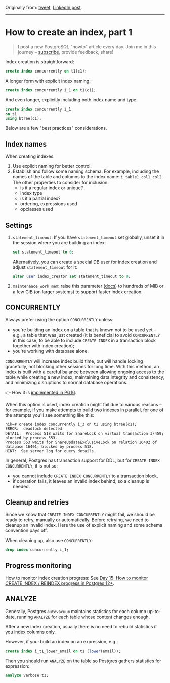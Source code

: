 Originally from: [tweet](https://twitter.com/samokhvalov/status/1728800785889395192), [LinkedIn post]().

---

# How to create an index, part 1

> I post a new PostgreSQL "howto" article every day. Join me in this
> journey – [subscribe](https://twitter.com/samokhvalov/), provide feedback, share!

Index creation is straightforward:

```sql
create index concurrently on t1(c1);
```

A longer form with explicit index naming:

```sql
create index concurrently i_1 on t1(c1);
```

And even longer, explicitly including both index name and type:

```sql
create index concurrently i_1
on t1
using btree(c1);
```

Below are a few "best practices" considerations.

## Index names

When creating indexes:

1. Use explicit naming for better control.
2. Establish and follow some naming schema. For example, including the names of the table and columns to the index
   name: `i_table1_col1_col2`. The other properties to consider for inclusion:
    - is it a regular index or unique?
    - index type
    - is it a partial index?
    - ordering, expressions used
    - opclasses used

## Settings

1) `statement_timeout`: If you have `statement_timeout` set globally, unset it in the session where you are building an
   index:

   ```sql
   set statement_timeout to 0;
   ```

   Alternatively, you can create a special DB user for index creation and adjust `statement_timeout` for it:

   ```sql
   alter user index_creator set statement_timeout to 0;
   ```

2) `maintenance_work_mem`: raise this parameter ([docs](https://postgresqlco.nf/doc/en/param/maintenance_work_mem/)) to
   hundreds of MiB or a few GiB (on larger systems) to support faster index creation.

## CONCURRENTLY

Always prefer using the option `CONCURRENTLY` unless:

- you're building an index on a table that is known not to be used yet – e.g., a table that was just created (it is
  beneficial to avoid `CONCURRENTLY` in this case, to be able to include `CREATE INDEX` in a transaction block together
  with index creation);
- you're working with database alone.

`CONCURRENTLY` will increase index build time, but will handle locking gracefully, not blocking other sessions for long
time. With this method, an index is built with a careful balance between allowing ongoing access to the table while
creating a new index, maintaining data integrity and consistency, and minimizing disruptions to normal database
operations.

👉 How it is
[implemented in PG16](https://github.com/postgres/postgres/blob/c136eb02981566d56e950f12ab7ee4a6ea51d698/src/backend/catalog/index.c#L1443-L1511).

When this option is used, index creation might fail due to various reasons – for example, if you make attempts to build
two indexes in parallel, for one of the attempts you'll see something like this:

```
nik=# create index concurrently i_3 on t1 using btree(c1);
ERROR:  deadlock detected
DETAIL:  Process 518 waits for ShareLock on virtual transaction 3/459; blocked by process 553.
Process 553 waits for ShareUpdateExclusiveLock on relation 16402 of database 16401; blocked by process 518.
HINT:  See server log for query details.
```

In general, Postgres has transaction support for DDL, but for `CREATE INDEX CONCURRENTLY`, it is not so:

- you cannot include `CREATE INDEX CONCURRENTLY` to a transaction block,
- if operation fails, it leaves an invalid index behind, so a cleanup is needed.

## Cleanup and retries

Since we know that `CREATE INDEX CONCURRENTLY` might fail, we should be ready to retry, manually or automatically. 
Before retrying, we need to cleanup an invalid index.
Here the use of explicit naming and some schema convention pays off.

When cleaning up, also use `CONCURRENTLY`:

```sql
drop index concurrently i_1;
```

## Progress monitoring

How to monitor index creation progress: See
[Day 15: How to monitor CREATE INDEX / REINDEX progress in Postgres 12+](0015_how_to_monitor_index_operations.md).

## ANALYZE

Generally, Postgres `autovacuum` maintains statistics for each column up-to-date, running `ANALYZE` for each table whose
content changes enough.

After a new index creation, usually there is no need to rebuild statistics if you index columns only.

However, if you: build an index on an expression, e.g.:

```sql
create index i_t1_lower_email on t1 (lower(email));
```

Then you should run `ANALYZE` on the table so Postgres gathers statistics for expression:

```sql
analyze verbose t1;
```
